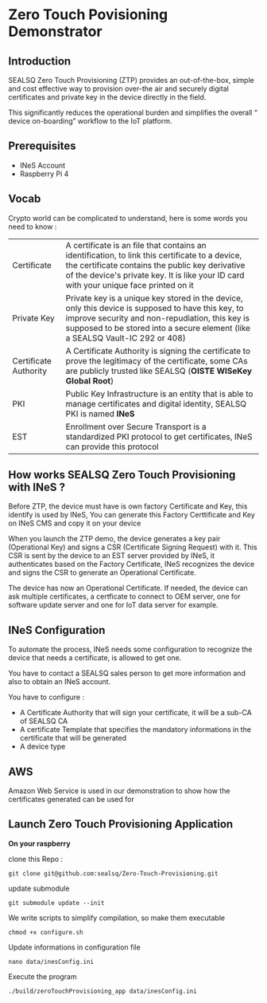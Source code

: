 # Zero Touch Povisioning Demonstrator

## Introduction

SEALSQ Zero Touch Provisioning (ZTP) provides an out-of-the-box, simple and cost effective way to provision over-the air and securely digital certificates and private key in the device directly in the field.

This significantly reduces the operational burden and simplifies the  overall  “ device on-boarding” workflow  to the IoT platform.

## Prerequisites

- INeS Account
- Raspberry Pi 4



## Vocab

Crypto world can be complicated to understand, here is some words you need to know :

|||
|--|--|
| Certificate |A certificate is an file that contains an identification, to link this certificate to a device, the certificate contains the public key derivative of the device's private key.  It is like your ID card with your unique face printed on it |
| Private Key |Private key is a unique key stored in the device, only this device is supposed to have this key, to improve security and non-repudiation, this key is supposed to be stored into a secure element (like a SEALSQ Vault-IC 292 or 408) |
|Certificate Authority|A Certificate Authority is signing the certificate to prove the legitimacy of the certificate, some CAs are publicly trusted like SEALSQ (**OISTE WISeKey Global Root**) |
|PKI|Public Key Infrastructure is an entity that is able to manage certificates and digital identity, SEALSQ  PKI is named **INeS**|
|EST|Enrollment over Secure Transport is a standardized PKI protocol to get certificates, INeS can provide this protocol|


## How works SEALSQ Zero Touch Provisioning with INeS ?

Before ZTP, the device must have is own factory Certificate and Key, this identify is used by INeS, You can generate this Factory Certtificate and Key on INeS CMS and copy it on your device

When you launch the ZTP demo, the device generates a key pair (Operational Key) and signs a CSR (Certificate Signing Request) with it. This CSR is sent by the device to an EST server provided by INeS, it authenticates based on the Factory Certificate, INeS recognizes the device and signs the CSR to generate an Operational Certificate.

The device has now an Operational Certificate. If needed, the device can ask multiple certificates, a certficate to connect to OEM server, one for software update server and one for IoT data server for example.


## INeS Configuration
To automate the process, INeS needs some configuration to recognize the device that needs a certificate, is allowed to get one.

You have to contact a SEALSQ sales person to get more information and also to obtain an INeS account.

You have to configure :
 - A Certificate Authority that will sign your certificate, it will be a sub-CA of SEALSQ CA
 - A certificate Template that specifies the mandatory informations in the certificate that will be generated
 - A device type 


## AWS
Amazon Web Service is used in our demonstration to show how the certificates generated can be used for

## Launch Zero Touch Provisioning Application
**On your raspberry**

clone this Repo :

    git clone git@github.com:sealsq/Zero-Touch-Provisioning.git

update submodule

    git submodule update --init

We write scripts to simplify compilation, so make them executable

    chmod +x configure.sh

Update informations in configuration file

    nano data/inesConfig.ini

Execute the program

    ./build/zeroTouchProvisioning_app data/inesConfig.ini
